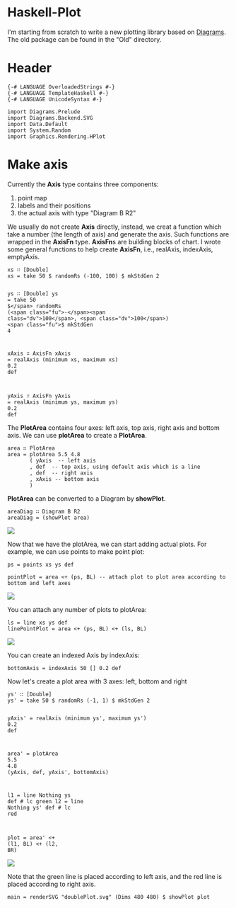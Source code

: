 <h1 id="haskell-plot">Haskell-Plot</h1>
<p>I'm starting from scratch to write a new plotting library based on <a href="http://projects.haskell.org/diagrams/">Diagrams</a>. The old package can be found in the &quot;Old&quot; directory.</p>
<h1 id="header">Header</h1>
<pre class="sourceCode literate haskell"><code class="sourceCode haskell"><span class="ot">{-# LANGUAGE OverloadedStrings #-}</span>
<span class="ot">{-# LANGUAGE TemplateHaskell #-}</span>
<span class="ot">{-# LANGUAGE UnicodeSyntax #-}</span></code></pre>
<pre class="sourceCode literate haskell"><code class="sourceCode haskell"><span class="kw">import </span><span class="dt">Diagrams.Prelude</span>
<span class="kw">import </span><span class="dt">Diagrams.Backend.SVG</span>
<span class="kw">import </span><span class="dt">Data.Default</span>
<span class="kw">import </span><span class="dt">System.Random</span>
<span class="kw">import </span><span class="dt">Graphics.Rendering.HPlot</span></code></pre>
<h1 id="make-axis">Make axis</h1>
<p>Currently the <strong>Axis</strong> type contains three components:</p>
<ol style="list-style-type: decimal">
<li>point map</li>
<li>labels and their positions</li>
<li>the actual axis with type &quot;Diagram B R2&quot;</li>
</ol>
<p>We usually do not create <strong>Axis</strong> directly, instead, we creat a function which take a number (the length of axis) and generate the axis. Such functions are wrapped in the <strong>AxisFn</strong> type. <strong>AxisFn</strong>s are building blocks of chart. I wrote some general functions to help create <strong>AxisFn</strong>, i.e., realAxis, indexAxis, emptyAxis.</p>
<pre class="sourceCode literate haskell"><code class="sourceCode haskell">xs <span class="ot">∷</span> [<span class="dt">Double</span>]
xs <span class="fu">=</span> take <span class="dv">50</span> <span class="fu">$</span> randomRs (<span class="fu">-</span><span class="dv">100</span>, <span class="dv">100</span>) <span class="fu">$</span> mkStdGen <span class="dv">2</span>

ys <span class="ot">∷</span> [<span class="dt">Double</span>]
ys <span class="fu">=</span> take <span class="dv">50</span> <span class="fu">$</span> randomRs (<span class="fu">-</span><span class="dv">100</span>, <span class="dv">100</span>) <span class="fu">$</span> mkStdGen <span class="dv">4</span>

xAxis <span class="ot">∷</span> <span class="dt">AxisFn</span>
xAxis <span class="fu">=</span> realAxis (minimum xs, maximum xs) <span class="dv">0</span><span class="fu">.</span><span class="dv">2</span> def

yAxis <span class="ot">∷</span> <span class="dt">AxisFn</span>
yAxis <span class="fu">=</span> realAxis (minimum ys, maximum ys) <span class="dv">0</span><span class="fu">.</span><span class="dv">2</span> def</code></pre>
<p>The <strong>PlotArea</strong> contains four axes: left axis, top axis, right axis and bottom axis. We can use <strong>plotArea</strong> to create a <strong>PlotArea</strong>.</p>
<pre class="sourceCode literate haskell"><code class="sourceCode haskell">area <span class="ot">∷</span> <span class="dt">PlotArea</span>
area <span class="fu">=</span> plotArea <span class="dv">5</span><span class="fu">.</span><span class="dv">5</span> <span class="dv">4</span><span class="fu">.</span><span class="dv">8</span>
       ( yAxis  <span class="co">-- left axis</span>
       , def  <span class="co">-- top axis, using default axis which is a line</span>
       , def  <span class="co">-- right axis</span>
       , xAxis <span class="co">-- bottom axis</span>
       )</code></pre>
<p><strong>PlotArea</strong> can be converted to a Diagram by <strong>showPlot</strong>.</p>
<pre class="sourceCode literate haskell"><code class="sourceCode haskell">areaDiag <span class="ot">∷</span> <span class="dt">Diagram</span> <span class="dt">B</span> <span class="dt">R2</span>
areaDiag <span class="fu">=</span> (showPlot area) </code></pre>
<div class="figure">
<img src="doc/area.png" />
</div>
<p>Now that we have the plotArea, we can start adding actual plots. For example, we can use points to make point plot:</p>
<pre class="sourceCode literate haskell"><code class="sourceCode haskell">ps <span class="fu">=</span> points xs ys def</code></pre>
<pre class="sourceCode literate haskell"><code class="sourceCode haskell">pointPlot <span class="fu">=</span> area <span class="fu">&lt;+</span> (ps, <span class="dt">BL</span>) <span class="co">-- attach plot to plot area according to bottom and left axes</span></code></pre>
<div class="figure">
<img src="doc/points.png" />
</div>
<p>You can attach any number of plots to plotArea:</p>
<pre class="sourceCode literate haskell"><code class="sourceCode haskell">ls <span class="fu">=</span> line xs ys def
linePointPlot <span class="fu">=</span> area <span class="fu">&lt;+</span> (ps, <span class="dt">BL</span>) <span class="fu">&lt;+</span> (ls, <span class="dt">BL</span>)</code></pre>
<div class="figure">
<img src="doc/lp.png" />
</div>
<p>You can create an indexed Axis by indexAxis:</p>
<pre class="sourceCode literate haskell"><code class="sourceCode haskell">bottomAxis <span class="fu">=</span> indexAxis <span class="dv">50</span> [] <span class="dv">0</span><span class="fu">.</span><span class="dv">2</span> def</code></pre>
<p>Now let's create a plot area with 3 axes: left, bottom and right</p>
<pre class="sourceCode literate haskell"><code class="sourceCode haskell">ys&#39; <span class="ot">∷</span> [<span class="dt">Double</span>]
ys&#39; <span class="fu">=</span> take <span class="dv">50</span> <span class="fu">$</span> randomRs (<span class="fu">-</span><span class="dv">1</span>, <span class="dv">1</span>) <span class="fu">$</span> mkStdGen <span class="dv">2</span>

yAxis&#39; <span class="fu">=</span> realAxis (minimum ys&#39;, maximum ys&#39;) <span class="dv">0</span><span class="fu">.</span><span class="dv">2</span> def

area&#39; <span class="fu">=</span> plotArea <span class="dv">5</span><span class="fu">.</span><span class="dv">5</span> <span class="dv">4</span><span class="fu">.</span><span class="dv">8</span> (yAxis, def, yAxis&#39;, bottomAxis)

l1 <span class="fu">=</span> line <span class="dt">Nothing</span> ys def <span class="st"># lc green</span>
l2 <span class="fu">=</span> line <span class="dt">Nothing</span> ys&#39; def <span class="st"># lc red</span>

plot <span class="fu">=</span> area&#39; <span class="fu">&lt;+</span> (l1, <span class="dt">BL</span>) <span class="fu">&lt;+</span> (l2, <span class="dt">BR</span>)</code></pre>
<div class="figure">
<img src="doc/doublePlot.png" />
</div>
<p>Note that the green line is placed according to left axis, and the red line is placed according to right axis.</p>
<pre class="sourceCode literate haskell"><code class="sourceCode haskell">main <span class="fu">=</span> renderSVG <span class="st">&quot;doublePlot.svg&quot;</span> (<span class="dt">Dims</span> <span class="dv">480</span> <span class="dv">480</span>) <span class="fu">$</span> showPlot plot</code></pre>
